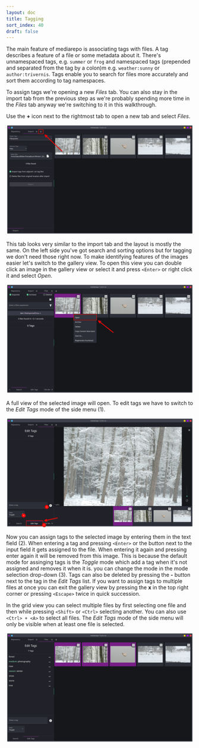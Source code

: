 ```yaml
---
layout: doc
title: Tagging
sort_index: 40
draft: false
---
```


The main feature of mediarepo is associating tags with files. 
A tag describes a feature of a file or some metadata about it.
There's unnamespaced tags, e.g. `summer` or `frog` and namespaced
tags (prepended and separated from the tag by a colon)m e.g. `weather:sunny`
or `author:trivernis`.
Tags enable you to search for files more accurately and sort them according to tag namespaces.

To assign tags we're opening a new *Files* tab. You can also stay in the import
tab from the previous step as we're probably spending more time in the *Files* tab anyway
we're switching to it in this walkthrough.

Use the **+** icon next to the rightmost tab to open a new tab and select *Files*.

![](/assets/images/mediarepo-new-tab-files.png)

This tab looks very similar to the import tab and the layout is mostly the same.
On the left side you've got search and sorting options but for tagging we don't need those
right now. To make identifying features of the images easier let's switch to the gallery view.
To open this view you can double click an image in the gallery view or select it and press `<Enter>`
or right click it and select *Open*.

![](/assets/images/mediarepo-files-open-image.png)

A full view of the selected image will open. To edit tags we have to switch to the *Edit Tags* mode
of the side menu (1).

![](/assets/images/mediarepo-edit-tags-gallery.png)

Now you can assign tags to the selected image by entering them in the text field (2). When entering
a tag and pressing `<Enter>` or the button next to the input field it gets assigned to the file. When
entering it again and pressing enter again it will be removed from this image. This is because
the default mode for assinging tags is the *Toggle* mode which add a tag when it's not assigned
 and removes it when it is. you can change the mode in the mode selection drop-down (3). Tags can also be deleted
 by pressing the **-** button next to the tag in the *Edit Tags* list.
If you want to assign tags to multiple files at once you can exit the gallery view by pressing the **x** in the top
right corner or pressing `<Escape>` twice in quick succession.

In the grid view you can select multiple files by first selecting one file and then while pressing `<Shift>` or 
`<Ctrl>` selecting another. You can also use `<Ctrl> + <A>` to select all files. The *Edit Tags* mode of the side menu
will only be visible when at least one file is selected.

![](/assets/images/edit-tags-grid-multiple.png)